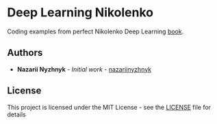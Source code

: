 # Deep Learning Nikolenko

Coding examples from perfect Nikolenko Deep Learning
 [book](https://books.google.com.ua/books/about/Глубокое_обучение.html?id=Zi48DwAAQBAJ&redir_esc=y). <br />

## Authors

* **Nazarii Nyzhnyk** - *Initial work* - [nazariinyzhnyk](https://github.com/nazariinyzhnyk)

## License

This project is licensed under the MIT License - see the [LICENSE](LICENSE.txt) file for details

